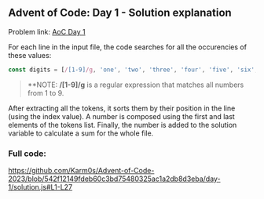 ## Advent of Code: Day 1 - Solution explanation
Problem link: [AoC Day 1](https://adventofcode.com/2023/day/1)

For each line in the input file, the code searches for all the occurencies of these values:
```javascript
const digits = [/[1-9]/g, 'one', 'two', 'three', 'four', 'five', 'six', 'seven', 'eight', 'nine'];
```
>**NOTE: **/[1-9]/g** is a regular expression that matches all numbers from 1 to 9.

After extracting all the tokens, it sorts them by their position in the line (using the index value).
A number is composed using the first and last elements of the tokens list.
Finally, the number is added to the solution variable to calculate a sum for the whole file.

### Full code:
https://github.com/Karm0s/Advent-of-Code-2023/blob/542f12149fdeb60c3bd75480325ac1a2db8d3eba/day-1/solution.js#L1-L27
